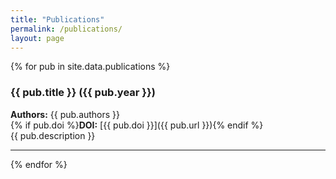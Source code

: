 ```yaml
---
title: "Publications"
permalink: /publications/
layout: page
---
```


{% for pub in site.data.publications %}
### {{ pub.title }} ({{ pub.year }})
**Authors:** {{ pub.authors }}  
{% if pub.doi %}**DOI:** [{{ pub.doi }}]({{ pub.url }}){% endif %}  
{{ pub.description }}

---
{% endfor %}
